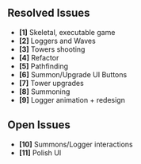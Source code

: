 ## Resolved Issues ##
- **[1]** Skeletal, executable game
- **[2]** Loggers and Waves
- **[3]** Towers shooting
- **[4]** Refactor
- **[5]** Pathfinding
- **[6]** Summon/Upgrade UI Buttons
- **[7]** Tower upgrades
- **[8]** Summoning
- **[9]** Logger animation + redesign

## Open Issues ##
- **[10]** Summons/Logger interactions
- **[11]** Polish UI